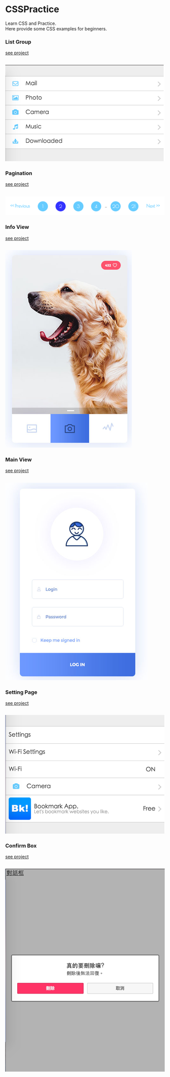 # CSSPractice
Learn CSS and Practice.<BR>
Here provide some CSS examples for beginners.

### List Group ###
[see project](https://github.com/justin3737/CSSPractice/tree/master/examples/01_list_group)

![image](https://raw.githubusercontent.com/justin3737/CSSPractice/master/img/list_group.png)
---------------
### Pagination ###
[see project](https://github.com/justin3737/CSSPractice/tree/master/examples/02_pagination)

![image](https://raw.githubusercontent.com/justin3737/CSSPractice/master/img/pagination.png)
---------------

### Info View ###
[see project](https://github.com/justin3737/CSSPractice/tree/master/examples/03_info_view)

![image](https://raw.githubusercontent.com/justin3737/CSSPractice/master/img/info_view.jpg)
---------------

### Main View ###
[see project](https://github.com/justin3737/CSSPractice/tree/master/examples/04_main_view)

![image](https://raw.githubusercontent.com/justin3737/CSSPractice/master/img/login_view.jpg)
---------------

### Setting Page ###
[see project](https://github.com/justin3737/CSSPractice/tree/master/examples/05_setting_page)

![image](https://raw.githubusercontent.com/justin3737/CSSPractice/master/img/setting_page.png)
---------------

### Confirm Box ###
[see project](https://github.com/justin3737/CSSPractice/tree/master/examples/06_confirm_box)

![image](https://raw.githubusercontent.com/justin3737/CSSPractice/master/img/confirm_box.png)
---------------

